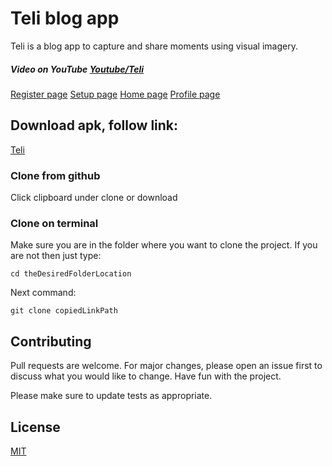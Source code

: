 # Teli blog app

Teli is a blog app to capture and share moments using visual imagery.

##### Video on YouTube [Youtube/Teli](https://youtu.be/b8s7aA7xXj8)


[Register page](app/src/main/res/images/Screenshot_20201003-165111.jpg)
[Setup page](https://github.com/vincentLovesComputers/teli-image-blog_app-/blob/master/app/src/main/res/images/Screenshot_20201003-170125.jpg?raw=true)
[Home page](/app/src/main/res/images/Screenshot_20201003-165035.jpg)
[Profile page](/app/src/main/res/images/Screenshot_20201003-165043.jpg)


## Download apk, follow link:


[Teli](https://github.com/vincentLovesComputers/builds/blob/main/teli.apk?raw=true)


### Clone from github

Click clipboard under clone or download

### Clone on terminal
Make sure you are in the folder where you want to clone the project. If you are not then just type:


```terminal
cd theDesiredFolderLocation
```
Next command: 
```terminal
git clone copiedLinkPath
```

## Contributing
Pull requests are welcome. For major changes, please open an issue first to discuss what you would like to change. Have fun with the project.

Please make sure to update tests as appropriate.

## License
[MIT](https://choosealicense.com/licenses/mit/)
